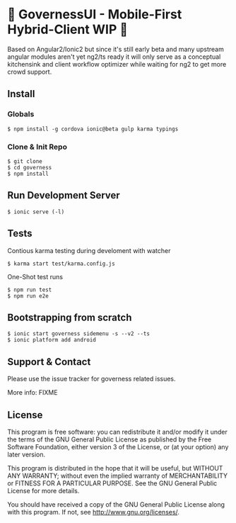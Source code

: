 :construction: GovernessUI - Mobile-First Hybrid-Client WIP :construction:
==========

Based on Angular2/Ionic2 but since it's still early beta and many
upstream angular modules aren't yet ng2/ts ready it will only serve
as a conceptual kitchensink and client workflow optimizer while waiting
for ng2 to get more crowd support.

## Install

### Globals

    $ npm install -g cordova ionic@beta gulp karma typings

### Clone & Init Repo

    $ git clone
    $ cd governess
    $ npm install

## Run Development Server

    $ ionic serve (-l)

## Tests

Contious karma testing during develoment with watcher

    $ karma start test/karma.config.js

One-Shot test runs

    $ npm run test
    $ npm run e2e

## Bootstrapping from scratch

    $ ionic start governess sidemenu -s --v2 --ts
    $ ionic platform add android

## Support & Contact

Please use the issue tracker for governess related issues.

More info: FIXME

## License

This program is free software: you can redistribute it and/or modify
it under the terms of the GNU General Public License as published by
the Free Software Foundation, either version 3 of the License, or
(at your option) any later version.

This program is distributed in the hope that it will be useful,
but WITHOUT ANY WARRANTY; without even the implied warranty of
MERCHANTABILITY or FITNESS FOR A PARTICULAR PURPOSE.  See the
GNU General Public License for more details.

You should have received a copy of the GNU General Public License
along with this program.  If not, see <http://www.gnu.org/licenses/>.
